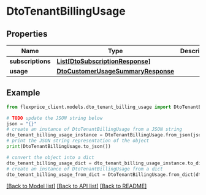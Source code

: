 # DtoTenantBillingUsage


## Properties

Name | Type | Description | Notes
------------ | ------------- | ------------- | -------------
**subscriptions** | [**List[DtoSubscriptionResponse]**](DtoSubscriptionResponse.md) |  | [optional] 
**usage** | [**DtoCustomerUsageSummaryResponse**](DtoCustomerUsageSummaryResponse.md) |  | [optional] 

## Example

```python
from flexprice_client.models.dto_tenant_billing_usage import DtoTenantBillingUsage

# TODO update the JSON string below
json = "{}"
# create an instance of DtoTenantBillingUsage from a JSON string
dto_tenant_billing_usage_instance = DtoTenantBillingUsage.from_json(json)
# print the JSON string representation of the object
print(DtoTenantBillingUsage.to_json())

# convert the object into a dict
dto_tenant_billing_usage_dict = dto_tenant_billing_usage_instance.to_dict()
# create an instance of DtoTenantBillingUsage from a dict
dto_tenant_billing_usage_from_dict = DtoTenantBillingUsage.from_dict(dto_tenant_billing_usage_dict)
```
[[Back to Model list]](../README.md#documentation-for-models) [[Back to API list]](../README.md#documentation-for-api-endpoints) [[Back to README]](../README.md)


